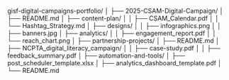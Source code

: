 gisf-digital-campaigns-portfolio/
│
├── 2025-CSAM-Digital-Campaign/
│   ├── README.md
│   ├── content-plan/
│   │   ├── CSAM_Calendar.pdf
│   │   └── Hashtag_Strategy.md
│   ├── designs/
│   │   ├── infographics.png
│   │   ├── banners.jpg
│   ├── analytics/
│   │   ├── engagement_report.pdf
│   │   └── reach_chart.png
│
├── partnership-projects/
│   ├── README.md
│   ├── NCPTA_digital_literacy_campaign/
│   │   ├── case-study.pdf
│   │   ├── feedback_summary.pdf
│
├── automation-and-tools/
│   ├── post_scheduler_template.xlsx
│   ├── analytics_dashboard_template.pdf
│
└── README.md
